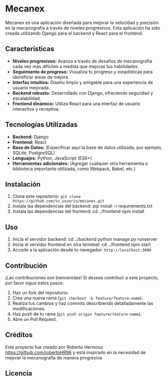 # Mecanex

Mecanex es una aplicación diseñada para mejorar la velocidad y precisión en la mecanografía a través de niveles progresivos. Esta aplicación ha sido creada utilizando Django para el backend y React para el frontend.

## Características

- **Niveles progresivos:** Avanza a través de desafíos de mecanografía cada vez más difíciles a medida que mejoras tus habilidades.
- **Seguimiento de progreso:** Visualiza tu progreso y estadísticas para identificar áreas de mejora.
- **Interfaz intuitiva:** Diseño limpio y amigable para una experiencia de usuario mejorada.
- **Backend robusto:** Desarrollado con Django, ofreciendo seguridad y escalabilidad.
- **Frontend dinámico:** Utiliza React para una interfaz de usuario interactiva y receptiva.

## Tecnologías Utilizadas

- **Backend:** Django
- **Frontend:** React
- **Base de Datos:** (Especificar aquí la base de datos utilizada, por ejemplo, SQLite, PostgreSQL)
- **Lenguajes:** Python, JavaScript (ES6+)
- **Herramientas adicionales:** (Agregar cualquier otra herramienta o biblioteca importante utilizada, como Webpack, Babel, etc.)

## Instalación

1. Clona este repositorio: `git clone https://github.com/tu_usuario/mecanex.git`
2. Instala las dependencias del backend:
pip install -r requirements.txt
3. Instala las dependencias del frontend:
cd ../frontend
npm install

## Uso

1. Inicia el servidor backend:
cd ../backend
python manage.py runserver
2. Inicia el servidor frontend en otra terminal:
cd ../frontend
npm start
3. Accede a la aplicación desde tu navegador: `http://localhost:3000`

## Contribución

¡Las contribuciones son bienvenidas! Si deseas contribuir a este proyecto, por favor sigue estos pasos:

1. Haz un fork del repositorio.
2. Crea una nueva rama (`git checkout -b feature/feature-name`).
3. Realiza tus cambios y haz commits describiendo detalladamente las modificaciones.
4. Haz push de tu rama (`git push origin feature/feature-name`).
5. Abre un Pull Request.

## Créditos

Este proyecto fue creado por Roberto Hermoso https://github.com/robertoHR96 y está inspirado en la necesidad de mejorar la mecanografía de manera progresiva.

## Licencia


